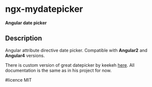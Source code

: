 # ngx-mydatepicker

**Angular date picker**


## Description
Angular attribute directive date picker. Compatible with __Angular2__ and __Angular4__ versions.

There is custom version of great datepicker by keekeh [here](https://github.com/kekeh/mydatepicker).
All documentation is the same as in his project for now. 

#licence
MIT
